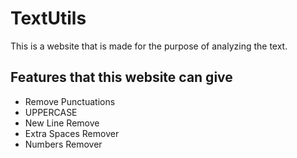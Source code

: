 <h1> TextUtils</h1>
This is a website that is made for the purpose of analyzing the text.

<h2>Features that this website can give</h2>
<ul>
  <li>Remove Punctuations</il>
  <li>UPPERCASE</il>
  <li>New Line Remove</il>
  <li>Extra Spaces Remover</li>
  <li>Numbers Remover</il>
</ul>




